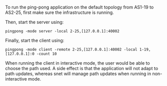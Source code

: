 To run the ping-pong application on the default topology from AS1-19 to AS2-25,
first make sure the infrastructure is running.

Then, start the server using:
```
pingpong -mode server -local 2-25,[127.0.0.1]:40002
```

Finally, start the client using:
```
pingpong -mode client -remote 2-25,[127.0.0.1]:40002 -local 1-19,[127.0.0.1]:0 -count 10
```

When running the client in interactive mode, the user would be able to choose
the path used. A side effect is that the application will not adapt to path
updates, whereas snet will manage path updates when running in non-interactive
mode.
